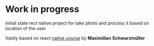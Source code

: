 # Work in progress

Initial state rect native project for take photo and process it based on location of the user

Vastly based on react [native course](https://www.udemy.com/course/react-native-the-practical-guide/) by **Maximilian Schwarzmüller**

